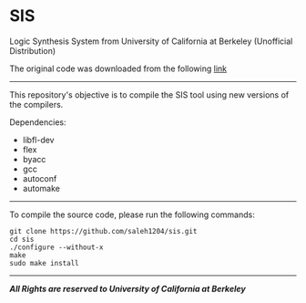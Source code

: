 # SIS 
Logic Synthesis System from University of California at Berkeley (Unofficial Distribution)

The original code was downloaded from the following [link](https://ptolemy.berkeley.edu/projects/embedded/Alumni/pchong/sis/)

***
This repository's objective is to compile the SIS tool using new versions of the compilers.


Dependencies:
* libfl-dev
* flex 
* byacc 
* gcc
* autoconf
* automake


***
To compile the source code, please run the following commands:

```
git clone https://github.com/saleh1204/sis.git
cd sis 
./configure --without-x
make 
sudo make install 

```


***

**_All Rights are reserved to University of California at Berkeley_**
